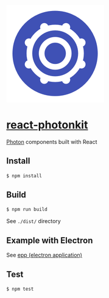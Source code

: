 ![icon][icon]

# [react-photonkit]

[Photon][photon] components built with React


## Install

```sh
$ npm install
```


## Build

```sh
$ npm run build
```

See `./dist/` directory


## Example with Electron

See [epp (electron application)][epp]


## Test

```sh
$ npm test
```




[react-photonkit]: http://react-photonkit.github.io/
[epp]: https://github.com/react-photonkit/epp
[icon]: assets/photonkit.png
[photon]: http://photonkit.com/
[gif]: assets/photonkit.gif
